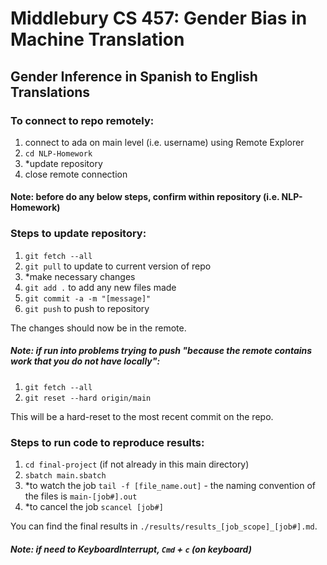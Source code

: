 # Middlebury CS 457: Gender Bias in Machine Translation
## Gender Inference in Spanish to English Translations

### To connect to repo remotely:
1. connect to ada on main level (i.e. username) using Remote Explorer
2. `cd NLP-Homework`
3. *update repository
4. close remote connection

#### Note: before do any below steps, confirm within repository (i.e. NLP-Homework)

### Steps to update repository:
1. `git fetch --all`
2. `git pull` to update to current version of repo
3. *make necessary changes
4. `git add .` to add any new files made
5. `git commit -a -m "[message]"`
6. `git push` to push to repository

The changes should now be in the remote. 

##### Note: if run into problems trying to push "because the remote contains work that you do not have locally":
1. `git fetch --all`
2. `git reset --hard origin/main`

This will be a hard-reset to the most recent commit on the repo.

### Steps to run code to reproduce results:
1. `cd final-project` (if not already in this main directory)
2. `sbatch main.sbatch`
3. *to watch the job `tail -f [file_name.out]` - the naming convention of the files is `main-[job#].out`
4. *to cancel the job `scancel [job#]`

You can find the final results in `./results/results_[job_scope]_[job#].md`.

##### Note: if need to KeyboardInterrupt, `Cmd` + `c` (on keyboard)
